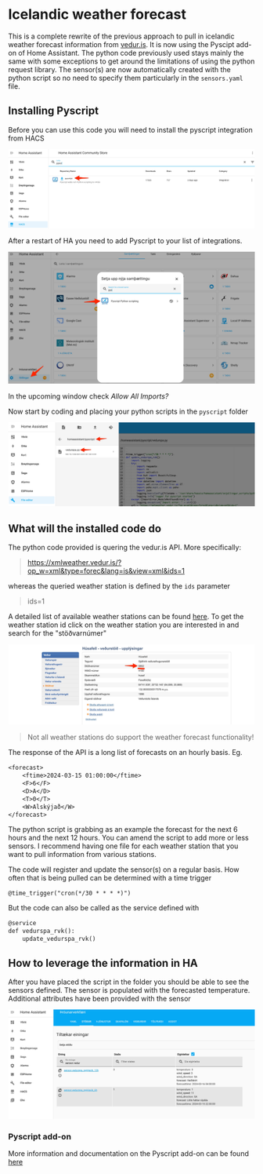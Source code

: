 # Icelandic weather forecast

This is a complete rewrite of the previous approach to pull in icelandic weather forecast information from [vedur.is](https://vedur.is). It is now using the Pyscipt add-on of Home Assistant. The python code previously used stays mainly the same with some exceptions to get around the limitations of using the python request library. The sensor(s) are now automatically created with the python script so no need to specify them particularly in the `sensors.yaml` file.

## Installing Pyscript

Before you can use this code you will need to install the pyscript integration from HACS 

![Installing Pyscript from HACS](images/pyscript_install_1.jpg)

After a restart of HA you need to add Pyscript to your list of integrations.

![Installing Pyscript integration](images/pyscript_install_2.jpg)

In the upcoming window check *Allow All Imports?*

Now start by coding and placing your python scripts in the `pyscript` folder

![alt text](images/pyscript_install_3.jpg)

## What will the installed code do

The python code provided is quering the vedur.is API. More specifically:

> https://xmlweather.vedur.is/?op_w=xml&type=forec&lang=is&view=xml&ids=1

whereas the queried weather station is defined by the `ids` parameter

> ids=1

A detailed list of available weather stations can be found [here](https://www.vedur.is/vedur/stodvar/).
To get the weather station id click on the weather station you are interested in and search for the "stöðvarnúmer"

![Weather station information](images/weather_station_1.jpg)

> Not all weather stations do support the weather forecast functionality!

The response of the API is a long list of forecasts on an hourly basis. Eg.

    <forecast>
        <ftime>2024-03-15 01:00:00</ftime>
        <F>6</F>
        <D>A</D>
        <T>0</T>
        <W>Alskýjað</W>
    </forecast>

The python script is grabbing as an example the forecast for the next 6 hours and the next 12 hours.
You can amend the script to add more or less sensors. I recommend having one file for each weather station that you want to pull information from various stations.

The code will register and update the sensor(s) on a regular basis. How often that is being pulled can be determined with a time trigger

    @time_trigger("cron(*/30 * * * *)")

But the code can also be called as the service defined with

    @service
    def vedurspa_rvk():
        update_vedurspa_rvk()


## How to leverage the information in HA

After you have placed the script in the folder you should be able to see the sensors defined.
The sensor is populated with the forecasted temperature. Additional attributes have been provided with the sensor

![Sensors populated from the python script](images/HA_sensors.jpg)

### Pyscript add-on

More information and documentation on the Pyscript add-on can be found [here](https://hacs-pyscript.readthedocs.io/en/latest/reference.html)
